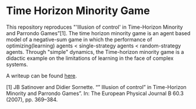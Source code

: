 # Time Horizon Minority Game

This repository reproduces "'Illusion of control' in Time-Horizon Minority and Parrondo Games”[1].  The time horizon minority game is an agent based model of a negative-sum game in which the performance of optimizing(learning) agents < single-strategy agents < random-strategy agents.  Through "simple" dynamics, the Time-horizon minority game is a didactic example on the limitations of learning in the face of complex systems.

A writeup can be found [here](https://github.com/yubryanj/Time-Horizon-Minority-Game/blob/main/Time_Horizon_Minority_game.pdf).


[1] JB Satinover and Didier Sornette. “” Illusion of control” in Time-Horizon Minority and Parrondo Games”. In: The European Physical Journal B 60.3 (2007), pp. 369–384.
